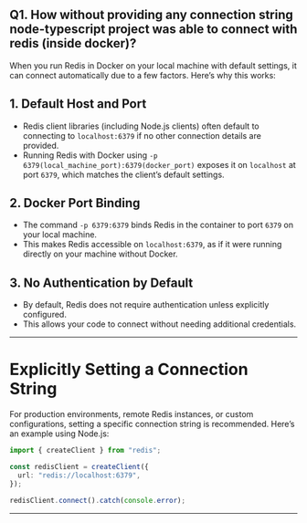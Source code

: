 ## Q1. How without providing any connection string node-typescript project was able to connect with redis (inside docker)?

When you run Redis in Docker on your local machine with default settings, it can connect automatically due to a few factors. Here’s why this works:

## 1. Default Host and Port

- Redis client libraries (including Node.js clients) often default to connecting to `localhost:6379` if no other connection details are provided.
- Running Redis with Docker using `-p 6379(local_machine_port):6379(docker_port)` exposes it on `localhost` at port `6379`, which matches the client’s default settings.

## 2. Docker Port Binding

- The command `-p 6379:6379` binds Redis in the container to port `6379` on your local machine.
- This makes Redis accessible on `localhost:6379`, as if it were running directly on your machine without Docker.

## 3. No Authentication by Default

- By default, Redis does not require authentication unless explicitly configured.
- This allows your code to connect without needing additional credentials.

---

# Explicitly Setting a Connection String

For production environments, remote Redis instances, or custom configurations, setting a specific connection string is recommended. Here’s an example using Node.js:

```typescript
import { createClient } from "redis";

const redisClient = createClient({
  url: "redis://localhost:6379",
});

redisClient.connect().catch(console.error);
```

---
